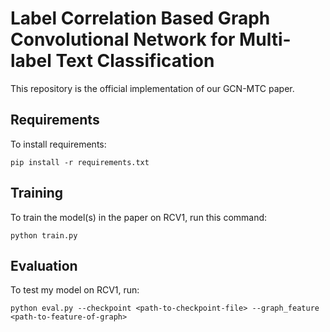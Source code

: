 # Label Correlation Based Graph Convolutional Network for Multi-label Text Classification

This repository is the official implementation of our GCN-MTC paper.

## Requirements

To install requirements:

```setup
pip install -r requirements.txt
```

## Training

To train the model(s) in the paper on RCV1, run this command:

```train
python train.py
```
## Evaluation

To test my model on RCV1, run:

```eval
python eval.py --checkpoint <path-to-checkpoint-file> --graph_feature <path-to-feature-of-graph>
